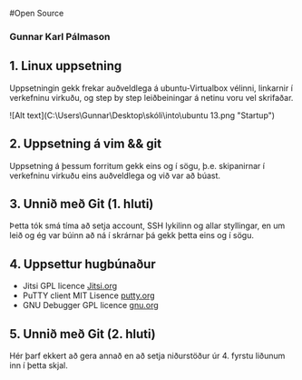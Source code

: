 #Open Source

### Gunnar Karl Pálmason


## 1. Linux uppsetning

Uppsetningin gekk frekar auðveldlega á ubuntu-Virtualbox vélinni, linkarnir í verkefninu virkuðu, og step by step
leiðbeiningar á netinu voru vel skrifaðar.

![Alt text](C:\Users\Gunnar\Desktop\skóli\into\ubuntu 13.png "Startup")

## 2. Uppsetning á vim && git

Uppsetning á þessum forritum gekk eins og í sögu, þ.e. skipanirnar í verkefninu virkuðu eins auðveldlega
og við var að búast.

## 3. Unnið með Git (1. hluti)

Þetta tók smá tíma að setja account, SSH lykilinn og allar styllingar, en um leið og ég var búinn að ná í 
skrárnar þá gekk þetta eins og í sögu.

## 4. Uppsettur hugbúnaður

* Jitsi GPL licence [Jitsi.org](https://github.com/jitsi/jitsi)
* PuTTY client MIT Lisence [putty.org](svn.tartarus.org/sgt/putty/)
* GNU Debugger GPL licence [gnu.org](sourceware.org/gdb/current/)


## 5. Unnið með Git (2. hluti)

Hér þarf ekkert að gera annað en að setja niðurstöður úr 4. fyrstu liðunum inn í þetta skjal.
